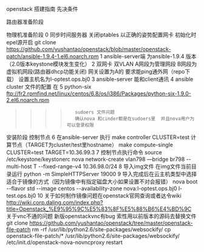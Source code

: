 openstack 搭建指南
先决条件

路由器准备阶段



物理机准备阶段
0 同步时间服务器 关闭iptables 以正确的姿势配置网卡 初始化时epel源开启
  git clone https://github.com/yushantao/openstack/blob/master/openstack-patch/ansible-1.9.4-1.el6.noarch.rpm
1 ansible-server端 为ansible-1.9.4 版本  （2.0版本keystone模块发生变化）
2 双网卡 双VLAN A网段为管理网段   B网段为虚拟机网段(路由器dhcp功能关闭) 网关设置为A的 要求能ping通外网（repo下载） 设置主机名为l-optest.ops.bj0
3 ansible-server 能和client通讯
4 ansible cluster 文件的配置 在
5 python-six ftp://fr2.rpmfind.net/linux/centos/6.8/os/i386/Packages/python-six-1.9.0-2.el6.noarch.rpm

>>>>        sudoers 文件问题
>>>>        确认nova 和cinder都是在sudoers里  并且nova用户为可以登录权限

安装阶段
控制节点
6 在ansible-server 执行 make controller CLUSTER=test
计算节点（TARGET为cluster/test里hostname）
make compute-single CLUSTER=test TARGET=10.36.99.3
7 控制节点执行命令
source /etc/keystone/keystonerc
nova network-create vlan798 —bridge br798 --multi-host T --fixed-range-v4 10.36.98.0/24
8 导入img文件  在img文件当前目录运行 python -m SimpleHTTPServer 19000
9 导入完成后在云主机类型中选择适合于镜像的方式（因为镜像中有指定磁盘大小如果设置不对会报错）
  nova boot --flavor std --image centos --availability-zone nova:l-optest.ops.bj0 l-test.ops.bj0
10  关于如何制作镜像问题在openstack官网查询或者达令wiki   http://wiki.corp.daling.com/index.php?title=Openstack_%E9%95%9C%E5%83%8F%E5%88%B6%E4%BD%9C
    关于vnc不通的问题 新版openstackvnc有bug 索性用以前版本的源码去替换文件
    git clone https://github.com/yushantao/openstack/tree/master/openstack-file-patch
    rm -rf /usr/lib/python2.6/site-packages/websockify/
    cp openstack-file-patch/* /usr/lib/python2.6/site-packages/websockify/
    /etc/init.d/openstack-nova-novncproxy restart
